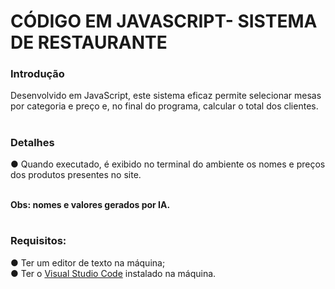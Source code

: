 # CÓDIGO EM JAVASCRIPT- SISTEMA DE RESTAURANTE

<h3>Introdução</h3>
Desenvolvido em JavaScript, este sistema eficaz permite selecionar mesas por categoria e preço e, no final do programa, calcular o total dos clientes.

# <h3>Detalhes <br>
 ● Quando executado, é exibido no terminal do ambiente os nomes e preços dos produtos presentes no site.

<br>
<strong>
Obs: nomes e valores gerados por IA.</strong>
</h3>

# <h3>Requisitos:
 ● Ter um editor de texto na máquina; <br>
 ● Ter o <a href="https://code.visualstudio.com/download">Visual Studio Code</a> instalado na máquina.</h3>
